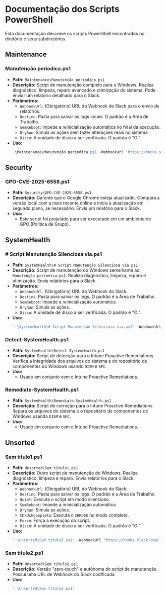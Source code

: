 
# Documentação dos Scripts PowerShell

Esta documentação descreve os scripts PowerShell encontrados no diretório e seus subdiretórios.

## Maintenance

### Manutenção periodica.ps1

*   **Path:** `Maintenance\Manutenção periodica.ps1`
*   **Descrição:** Script de manutenção completo para o Windows. Realiza diagnóstico, limpeza, reparo avançado e otimização do sistema. Pode enviar um relatório detalhado para o Slack.
*   **Parâmetros:**
    *   `WebhookUrl`: (Obrigatório) URL do Webhook do Slack para o envio de relatórios.
    *   `Destino`: Pasta para salvar os logs locais. O padrão é a Área de Trabalho.
    *   `SemReboot`: Impede a reinicialização automática no final da execução.
    *   `DryRun`: Simula as ações sem fazer alterações reais no sistema.
    *   `Disco`: A unidade de disco a ser verificada. O padrão é "C:".
*   **Uso:**
    ```powershell
    .\Maintenance\Manutenção periodica.ps1 -WebhookUrl "https://hooks.slack.com/..."
    ```

## Security

### GPO-CVE-2025-6558.ps1

*   **Path:** `Security\GPO-CVE-2025-6558.ps1`
*   **Descrição:** Garante que o Google Chrome esteja atualizado. Compara a versão local com a mais recente online e inicia a atualização em segundo plano, se necessário. Envia um relatório para o Slack.
*   **Uso:**
    *   Este script foi projetado para ser executado em um ambiente de GPO (Política de Grupo).

## SystemHealth

### # Script Manutenção Silenciosa via.ps1

*   **Path:** `SystemHealth\# Script Manutenção Silenciosa via.ps1`
*   **Descrição:** Script de manutenção do Windows semelhante ao `Manutenção periodica.ps1`. Realiza diagnóstico, limpeza, reparo e otimização. Envia relatórios para o Slack.
*   **Parâmetros:**
    *   `WebhookUrl`: (Obrigatório) URL do Webhook do Slack.
    *   `Destino`: Pasta para salvar os logs. O padrão é a Área de Trabalho.
    *   `SemReboot`: Impede a reinicialização automática.
    *   `DryRun`: Simula as ações.
    *   `Disco`: A unidade de disco a ser verificada. O padrão é "C:".
*   **Uso:**
    ```powershell
    ".\SystemHealth\# Script Manutenção Silenciosa via.ps1" -WebhookUrl "https://hooks.slack.com/..."
    ```

### Detect-SystemHealth.ps1

*   **Path:** `SystemHealth\Detect-SystemHealth.ps1`
*   **Descrição:** Script de detecção para o Intune Proactive Remediations. Verifica a integridade dos arquivos do sistema e do repositório de componentes do Windows usando `DISM` e `SFC`.
*   **Uso:**
    *   Usado em conjunto com o Intune Proactive Remediations.

### Remediate-SystemHealth.ps1

*   **Path:** `SystemHealth\Remediate-SystemHealth.ps1`
*   **Descrição:** Script de correção para o Intune Proactive Remediations. Repara os arquivos do sistema e o repositório de componentes do Windows usando `DISM` e `SFC`.
*   **Uso:**
    *   Usado em conjunto com o Intune Proactive Remediations.

## Unsorted

### Sem título1.ps1

*   **Path:** `Unsorted\Sem título1.ps1`
*   **Descrição:** Outro script de manutenção do Windows. Realiza diagnóstico, limpeza e reparo. Envia relatórios para o Slack.
*   **Parâmetros:**
    *   `WebhookUrl`: (Obrigatório) URL do Webhook do Slack.
    *   `Destino`: Pasta para salvar os logs. O padrão é a Área de Trabalho.
    *   `Quiet`: Executa o script em modo silencioso.
    *   `SemReboot`: Impede a reinicialização automática.
    *   `DryRun`: Simula as ações.
    *   `ChkdskCompleto`: Executa o `CHKDSK` no modo completo.
    *   `Force`: Força a execução do script.
    *   `Disco`: A unidade de disco a ser verificada. O padrão é "C:".
*   **Uso:**
    ```powershell
    ".\Unsorted\Sem título1.ps1" -WebhookUrl "https://hooks.slack.com/..."
    ```

### Sem título2.ps1

*   **Path:** `Unsorted\Sem título2.ps1`
*   **Descrição:** Versão "zero-touch" e autônoma do script de manutenção. Possui uma URL de Webhook do Slack codificada.
*   **Uso:**
    ```powershell
    ".\Unsorted\Sem título2.ps1"
    ```
